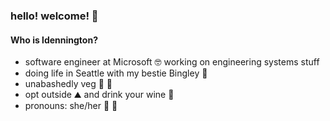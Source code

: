 ### hello! welcome! 👋

#### Who is ldennington?

- software engineer at Microsoft 🤓 working on engineering systems stuff
- doing life in Seattle with my bestie Bingley 🐶
- unabashedly veg 🥬 💪
- opt outside ⛰️ and drink your wine 🍷
- pronouns: she/her 🌈 🦄
